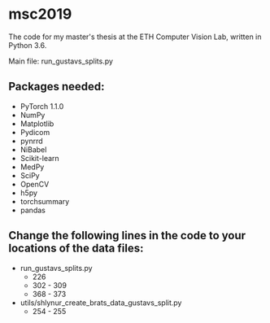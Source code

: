 # msc2019
The code for my master's thesis at the ETH Computer Vision Lab, written in Python 3.6.

Main file: run_gustavs_splits.py

## Packages needed:
- PyTorch 1.1.0
- NumPy
- Matplotlib
- Pydicom
- pynrrd
- NiBabel
- Scikit-learn
- MedPy
- SciPy
- OpenCV
- h5py
- torchsummary
- pandas

## Change the following lines in the code to your locations of the data files:
- run_gustavs_splits.py
  - 226
  - 302 - 309
  - 368 - 373
- utils/shlynur_create_brats_data_gustavs_split.py
  - 254 - 255